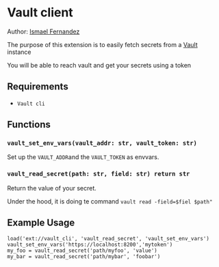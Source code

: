 # Vault client

Author: [Ismael Fernandez](https://github.com/ismferd)

The purpose of this extension is to easily fetch secrets from a [Vault](https://www.vaultproject.io/) instance

You will be able to reach vault and get your secrets using a token

## Requirements

- `Vault cli`

## Functions

### `vault_set_env_vars(vault_addr: str, vault_token: str)`

Set up the `VAULT_ADDR`and the `VAULT_TOKEN` as envvars.

### `vault_read_secret(path: str, field: str) return str`

Return the value of your secret.

Under the hood, it is doing te command `vault read -field=$fiel $path"`

## Example Usage

```
load('ext://vault_cli', 'vault_read_secret', 'vault_set_env_vars')
vault_set_env_vars('https://localhost:8200','mytoken')
my_foo = vault_read_secret('path/myfoo', 'value')
my_bar = vault_read_secret('path/mybar', 'foobar')
```
